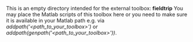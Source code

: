 This is an empty directory intended for the external toolbox:
**fieldtrip**
You may place the Matlab scripts of this toolbox here or you need to make sure it is available in your Matlab path e.g. via *addpath('<path_to_your_toolbox>')* or *addpath(genpath('<path_to_your_toolbox>'))*.